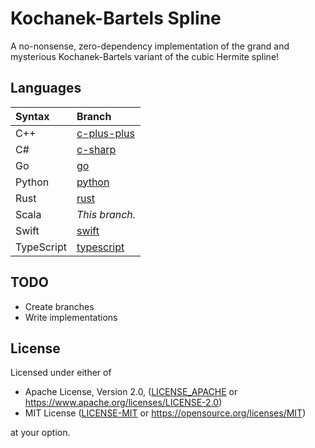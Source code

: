 # Kochanek-Bartels Spline

A no-nonsense, zero-dependency implementation of the grand and mysterious Kochanek-Bartels variant of the cubic Hermite spline!

## Languages

| Syntax     | Branch                                                                  |
| :--------- | :---------------------------------------------------------------------- |
| C++        | [c-plus-plus](https://github.com/allen-woods/kbspline/tree/c-plus-plus) |
| C#         | [c-sharp](https://github.com/allen-woods/kbspline/tree/c-sharp)         |
| Go         | [go](https://github.com/allen-woods/kbspline/tree/go)                   |
| Python     | [python](https://github.com/allen-woods/kbspline/tree/python)           |
| Rust       | [rust](https://github.com/allen-woods/kbspline/tree/rust)               |
| Scala      | _This branch._                                                          |
| Swift      | [swift](https://github.com/allen-woods/kbspline/tree/swift)             |
| TypeScript | [typescript](https://github.com/allen-woods/kbspline/tree/typescript)   |

## TODO

- Create branches
- Write implementations

## License

Licensed under either of

- Apache License, Version 2.0, ([LICENSE_APACHE](LICENSES/LICENSE-APACHE) or <https://www.apache.org/licenses/LICENSE-2.0>)
- MIT License ([LICENSE-MIT](LICENSES/LICENSE-MIT) or <https://opensource.org/licenses/MIT>)

at your option.
